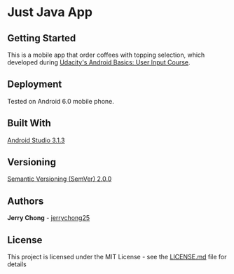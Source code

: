 # Just Java App

## Getting Started

This is a mobile app that order coffees with topping selection, which developed during [Udacity's Android Basics: User Input
 Course](https://www.udacity.com/course/android-basics-user-input--ud836).

## Deployment

Tested on Android 6.0 mobile phone.

## Built With

[Android Studio 3.1.3](https://developer.android.com/studio/) 

## Versioning

[Semantic Versioning (SemVer) 2.0.0](http://semver.org/)

## Authors

**Jerry Chong** - [jerrychong25](https://github.com/jerrychong25)

## License

This project is licensed under the MIT License - see the [LICENSE.md](LICENSE.md) file for details
